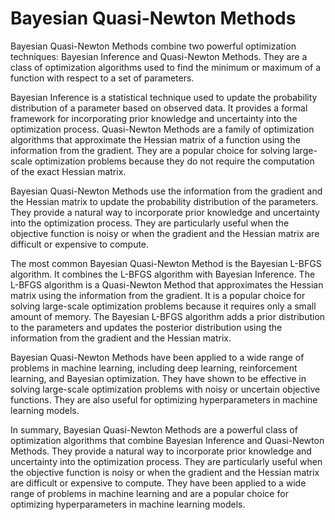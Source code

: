 # Bayesian Quasi-Newton Methods

Bayesian Quasi-Newton Methods combine two powerful optimization techniques: Bayesian Inference and Quasi-Newton Methods. They are a class of optimization algorithms used to find the minimum or maximum of a function with respect to a set of parameters. 

Bayesian Inference is a statistical technique used to update the probability distribution of a parameter based on observed data. It provides a formal framework for incorporating prior knowledge and uncertainty into the optimization process. Quasi-Newton Methods are a family of optimization algorithms that approximate the Hessian matrix of a function using the information from the gradient. They are a popular choice for solving large-scale optimization problems because they do not require the computation of the exact Hessian matrix.

Bayesian Quasi-Newton Methods use the information from the gradient and the Hessian matrix to update the probability distribution of the parameters. They provide a natural way to incorporate prior knowledge and uncertainty into the optimization process. They are particularly useful when the objective function is noisy or when the gradient and the Hessian matrix are difficult or expensive to compute.

The most common Bayesian Quasi-Newton Method is the Bayesian L-BFGS algorithm. It combines the L-BFGS algorithm with Bayesian Inference. The L-BFGS algorithm is a Quasi-Newton Method that approximates the Hessian matrix using the information from the gradient. It is a popular choice for solving large-scale optimization problems because it requires only a small amount of memory. The Bayesian L-BFGS algorithm adds a prior distribution to the parameters and updates the posterior distribution using the information from the gradient and the Hessian matrix.

Bayesian Quasi-Newton Methods have been applied to a wide range of problems in machine learning, including deep learning, reinforcement learning, and Bayesian optimization. They have shown to be effective in solving large-scale optimization problems with noisy or uncertain objective functions. They are also useful for optimizing hyperparameters in machine learning models.

In summary, Bayesian Quasi-Newton Methods are a powerful class of optimization algorithms that combine Bayesian Inference and Quasi-Newton Methods. They provide a natural way to incorporate prior knowledge and uncertainty into the optimization process. They are particularly useful when the objective function is noisy or when the gradient and the Hessian matrix are difficult or expensive to compute. They have been applied to a wide range of problems in machine learning and are a popular choice for optimizing hyperparameters in machine learning models.
